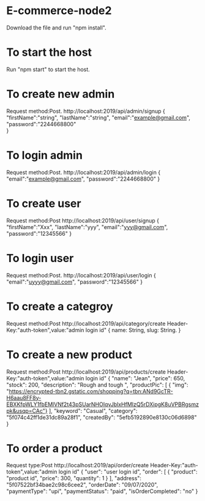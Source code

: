 # E-commerce-node2

Download the file and run "npm install".

# To start the host

Run "npm start" to start the host.

# To create new admin

Request method:Post.
http://localhost:2019/api/admin/signup
{
 "firstName":"string",
 "lastName":"string",
 "email":"example@gmail.com",
 "password":"2244668800"   
}

# To login admin

Request method:Post.
http://localhost:2019/api/admin/login
 {
 "email":"example@gmail.com",
 "password":"2244668800"
 }
 
 # To create user
 
 Request method:Post
 http://localhost:2019/api/user/signup
 {
    "firstName":"Xxx",
    "lastName":"yyy",
    "email":"yyy@gmail.com",
    "password":"12345566"
}

# To login user

Request method:Post.
http://localhost:2019/api/user/login
 {
 "email":"uyyy@gmail.com",
 "password":"12345566"
 }
 
 # To create a categroy
 
 Request method:Post
 http://localhost:2019/api/category/create
 Header-Key:"auth-token",value:"admin login id"
{
name: String,
    slug: String.
    }
    
 # To create a new product
 
 Request method:Post
 http://localhost:2019/api/products/create
 Header-Key:"auth-token",value:"admin login id"
 {
            "name": "Jean",
        "price": 650,
        "stock": 200,
        "description": "Rough and tough ",
        "productPic": [
                { "img": "https://encrypted-tbn2.gstatic.com/shopping?q=tbn:ANd9GcTR-H6aau8FF8y-EBXKfpWLY1fbEMlVNf2t43pSUarNHOIqvJblxHfMIzQ5rDXipgK8uVPBRgsmzpk&usqp=CAc"}
        ],
        "keyword": "Casual",
        "category": "5f074c42ff1de31dc89a28f1",
        "createdBy": "5efb5192890e8130c06d6898"
}

# To order a product

Request type:Post
http://localhost:2019/api/order/create
 Header-Key:"auth-token",value:"admin login id"
 {
    "user": "user login id",
    "order": [
        {
            "product": "product id",
            "price": 300,
            "quantity": 1
        }
    ],
    "address": "5f07522bf34bae2c98c6cee2",
    "orderDate": "09/07/2020",
    "paymentType": "upi",
    "paymentStatus": "paid",
    "isOrderCompleted": "no"
}
 
 
